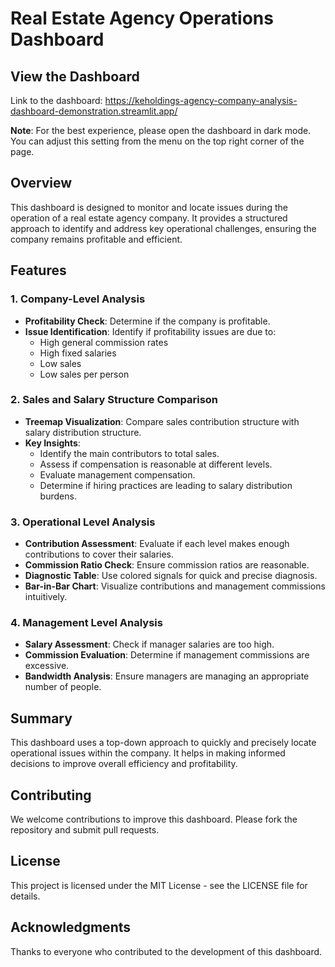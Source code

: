 # Real Estate Agency Operations Dashboard

## View the Dashboard
Link to the dashboard: https://keholdings-agency-company-analysis-dashboard-demonstration.streamlit.app/

**Note**: For the best experience, please open the dashboard in dark mode. You can adjust this setting from the menu on the top right corner of the page.

## Overview

This dashboard is designed to monitor and locate issues during the operation of a real estate agency company. It provides a structured approach to identify and address key operational challenges, ensuring the company remains profitable and efficient.

## Features

### 1. Company-Level Analysis
- **Profitability Check**: Determine if the company is profitable.
- **Issue Identification**: Identify if profitability issues are due to:
  - High general commission rates
  - High fixed salaries
  - Low sales
  - Low sales per person

### 2. Sales and Salary Structure Comparison
- **Treemap Visualization**: Compare sales contribution structure with salary distribution structure.
- **Key Insights**:
  - Identify the main contributors to total sales.
  - Assess if compensation is reasonable at different levels.
  - Evaluate management compensation.
  - Determine if hiring practices are leading to salary distribution burdens.

### 3. Operational Level Analysis
- **Contribution Assessment**: Evaluate if each level makes enough contributions to cover their salaries.
- **Commission Ratio Check**: Ensure commission ratios are reasonable.
- **Diagnostic Table**: Use colored signals for quick and precise diagnosis.
- **Bar-in-Bar Chart**: Visualize contributions and management commissions intuitively.

### 4. Management Level Analysis
- **Salary Assessment**: Check if manager salaries are too high.
- **Commission Evaluation**: Determine if management commissions are excessive.
- **Bandwidth Analysis**: Ensure managers are managing an appropriate number of people.

## Summary

This dashboard uses a top-down approach to quickly and precisely locate operational issues within the company. It helps in making informed decisions to improve overall efficiency and profitability.

## Contributing

We welcome contributions to improve this dashboard. Please fork the repository and submit pull requests.

## License

This project is licensed under the MIT License - see the LICENSE file for details.

## Acknowledgments

Thanks to everyone who contributed to the development of this dashboard.
